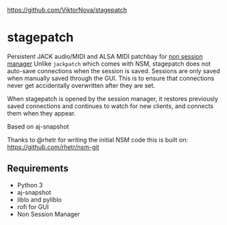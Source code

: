https://github.com/ViktorNova/stagepatch


stagepatch
=======
Persistent JACK audio/MIDI and ALSA MIDI patchbay for [non session manager](http://non.tuxfamily.org/nsm/)
Unlike ````jackpatch```` which comes with NSM, stagepatch does not auto-save connections when the session is saved. Sessions are only saved when manually saved through the GUI. This is to ensure that connections never get accidentally overwritten after they are set.

When stagepatch is opened by the session manager, it restores previously saved connections and continues to watch for new clients, and connects them when they appear.

Based on aj-snapshot

Thanks to @rhetr for writing the initial NSM code this is built on:
https://github.com/rhetr/nsm-git


Requirements
------------
* Python 3
* aj-snapshot
* liblo and pyliblo
* rofi for GUI
* Non Session Manager
